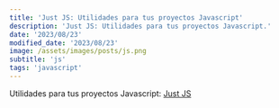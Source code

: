 ```yaml
---
title: 'Just JS: Utilidades para tus proyectos Javascript'
description: 'Just JS: Utilidades para tus proyectos Javascript.'
date: '2023/08/23'
modified_date: '2023/08/23'
image: /assets/images/posts/js.png
subtitle: 'js'
tags: 'javascript'
---
```


Utilidades para tus proyectos Javascript: [Just JS](https://justjs.github.io/)

